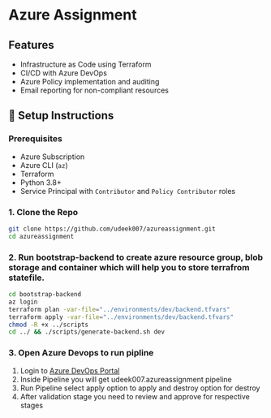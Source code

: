 
# Azure Assignment

## Features

- Infrastructure as Code using Terraform
- CI/CD with Azure DevOps
- Azure Policy implementation and auditing
- Email reporting for non-compliant resources
 

## 🚀 Setup Instructions

### Prerequisites

- Azure Subscription
- Azure CLI (`az`)
- Terraform
- Python 3.8+
- Service Principal with `Contributor` and `Policy Contributor` roles

### 1. Clone the Repo
```bash
git clone https://github.com/udeek007/azureassignment.git
cd azureassignment
```

### 2. Run bootstrap-backend to create azure resource group, blob storage and container which will help you to store terrafrom statefile.
```bash
cd bootstrap-backend
az login 
terraform plan -var-file="../environments/dev/backend.tfvars" 
terraform apply -var-file="../environments/dev/backend.tfvars"
chmod -R +x ../scripts
cd ../ && ./scripts/generate-backend.sh dev
```

### 3. Open Azure Devops to run pipline
1. Login to [Azure DevOps Portal](https://dev.azure.com/udktest/azure_assignment)
2. Inside Pipeline you will get udeek007.azureassignment pipeline
3. Run Pipeline select apply option to apply and destroy option for destroy
4. After validation stage you need to review and approve for respective stages

